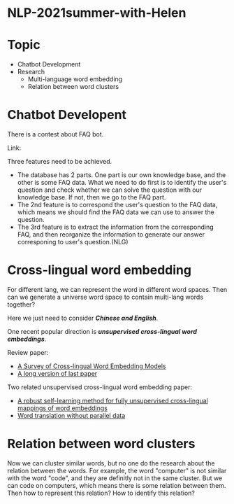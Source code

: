 # NLP-2021summer-with-Helen

# Topic
- Chatbot Development
- Research
  - Multi-language word embedding
  - Relation between word clusters

# Chatbot Developent
There is a contest about FAQ bot.

Link: 

Three features need to be achieved.
- The database has 2 parts. One part is our own knowledge base, and the other is some FAQ data. What we need to do first is to identify the user's question and check whether we can solve the question with our knowledge base. If not, then we go to the FAQ part.
- The 2nd feature is to correspond the user's question to the FAQ data, which means we should find the FAQ data we can use to answer the question.
- The 3rd feature is to extract the information from the corresponding FAQ, and then reorganize the information to generate our answer corresponing to user's question.(NLG)

# Cross-lingual word embedding

For different lang, we can represent the word in different word spaces. Then can we generate a universe word space to contain multi-lang words together?

Here we just need to consider ***Chinese and English***.

One recent popular direction is ***unsupervised cross-lingual word embeddings***.

Review paper: 
- [A Survey of Cross-lingual Word Embedding Models](https://arxiv.org/pdf/1706.04902.pdf)  
- [A long version of last paper](Cross-Lingual_Word_Embeddings.pdf)

Two related unsupervised cross-lingual word embedding paper:
- [A robust self-learning method for fully unsupervised cross-lingual mappings of word embeddings](https://www.aclweb.org/anthology/P18-1073.pdf)
- [Word translation without parallel data](https://arxiv.org/pdf/1710.04087.pdf)

# Relation between word clusters

Now we can cluster similar words, but no one do the research about the relation between the words. For example, the word "computer" is not similar with the word "code", and they are definitly not in the same cluster. But we can code on computers, which means there is some relation between them. Then how to represent this relation? How to identify this relation?
